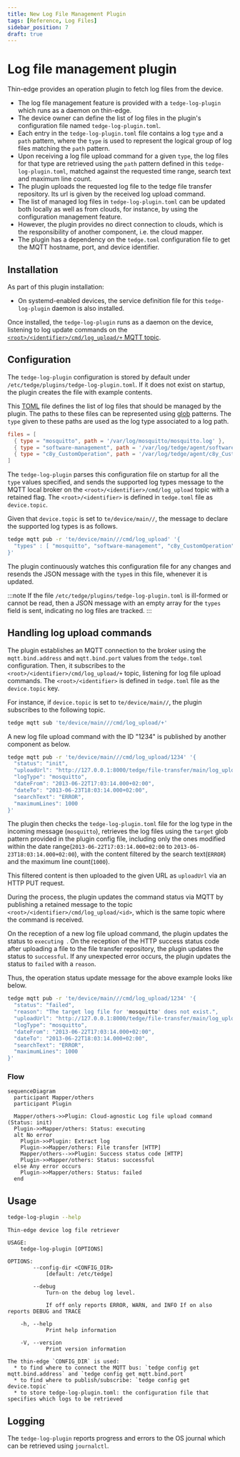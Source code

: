 ```yaml
---
title: New Log File Management Plugin
tags: [Reference, Log Files]
sidebar_position: 7
draft: true
---
```


# Log file management plugin

Thin-edge provides an operation plugin to fetch log files from the device.

* The log file management feature is provided with a `tedge-log-plugin` which runs as a daemon on thin-edge.
* The device owner can define the list of log files in the plugin's configuration file named `tedge-log-plugin.toml`.
* Each entry in the `tedge-log-plugin.toml` file contains a log `type` and a `path` pattern,
  where the `type` is used to represent the logical group of log files matching the `path` pattern.
* Upon receiving a log file upload command for a given `type`, 
  the log files for that type are retrieved using the `path` pattern defined in this `tedge-log-plugin.toml`,
  matched against the requested time range, search text and maximum line count.
* The plugin uploads the requested log file to the tedge file transfer repository.
  Its url is given by the received log upload command.
* The list of managed log files in `tedge-log-plugin.toml` can be updated both locally as well as from clouds, for instance, by using the configuration management feature.
* However, the plugin provides no direct connection to clouds, which is the responsibility of another component, i.e. the cloud mapper.
* The plugin has a dependency on the `tedge.toml` configuration file to get the MQTT hostname, port, and device identifier.

## Installation

As part of this plugin installation:
* On systemd-enabled devices, the service definition file for this `tedge-log-plugin` daemon is also installed.

Once installed, the `tedge-log-plugin` runs as a daemon on the device, listening to log update commands on the [`<root>/<identifier>/cmd/log_upload/+` MQTT topic](mqtt-topic-design.md).

## Configuration

The `tedge-log-plugin` configuration is stored by default under `/etc/tedge/plugins/tedge-log-plugin.toml`. If it does not exist on startup, the plugin creates the file with example contents.

This [TOML](https://toml.io/en/) file defines the list of log files that should be managed by the plugin.
The paths to these files can be represented using [glob](https://en.wikipedia.org/wiki/Glob_(programming)) patterns.
The `type` given to these paths are used as the log type associated to a log path.

```toml title="file: /etc/tedge/plugins/tedge-log-plugin.toml"
files = [
  { type = "mosquitto", path = '/var/log/mosquitto/mosquitto.log' },
  { type = "software-management", path = '/var/log/tedge/agent/software-*' },
  { type = "c8y_CustomOperation", path = '/var/log/tedge/agent/c8y_CustomOperation/*' }
]
```

The `tedge-log-plugin` parses this configuration file on startup for all the `type` values specified,
and sends the supported log types message to the MQTT local broker on the `<root>/<identifier>/cmd/log_upload` topic with a retained flag.
The `<root>/<identifier>` is defined in `tedge.toml` file as `device.topic`.

Given that `device.topic` is set to `te/device/main//`, the message to declare the supported log types is as follows.

```sh te2mqtt
tedge mqtt pub -r 'te/device/main///cmd/log_upload' '{
  "types" : [ "mosquitto", "software-management", "c8y_CustomOperation" ]
}'
```

The plugin continuously watches this configuration file for any changes and resends the JSON message with the `type`s in this file,
whenever it is updated.

:::note
If the file `/etc/tedge/plugins/tedge-log-plugin.toml` is ill-formed or cannot be read,
then a JSON message with an empty array for the `types` field is sent, indicating no log files are tracked.
:::

## Handling log upload commands

The plugin establishes an MQTT connection to the broker using the `mqtt.bind.address` and `mqtt.bind.port` values from the `tedge.toml` configuration.
Then, it subscribes to the `<root>/<identifier>/cmd/log_upload/+` topic, listening for log file upload commands.
The `<root>/<identifier>` is defined in `tedge.toml` file as the `device.topic` key.

For instance, if `device.topic` is set to `te/device/main//`, the plugin subscribes to the following topic.

```sh te2mqtt
tedge mqtt sub 'te/device/main///cmd/log_upload/+'
```

A new log file upload command with the ID "1234" is published by another component as below.

```sh te2mqtt
tedge mqtt pub -r 'te/device/main///cmd/log_upload/1234' '{
  "status": "init",
  "uploadUrl": "http://127.0.0.1:8000/tedge/file-transfer/main/log_upload/mosquitto-1234",
  "logType": "mosquitto",
  "dateFrom": "2013-06-22T17:03:14.000+02:00",
  "dateTo": "2013-06-23T18:03:14.000+02:00",
  "searchText": "ERROR",
  "maximumLines": 1000
}'
```

The plugin then checks the `tedge-log-plugin.toml` file for the log type in the incoming message (`mosquitto`),
retrieves the log files using the `target` glob pattern provided in the plugin config file,
including only the ones modified within the date range(`2013-06-22T17:03:14.000+02:00` to `2013-06-23T18:03:14.000+02:00`),
with the content filtered by the search text(`ERROR`) and the maximum line count(`1000`).

This filtered content is then uploaded to the given URL as `uploadUrl` via an HTTP PUT request.

During the process, the plugin updates the command status via MQTT
by publishing a retained message to the topic `<root>/<identifier>/cmd/log_upload/<id>`,
which is the same topic where the command is received.

On the reception of a new log file upload command, the plugin updates the status to `executing `.
On the reception of the HTTP success status code after uploading a file to the file transfer repository, the plugin updates the status to `successful`.
If any unexpected error occurs, the plugin updates the status to `failed` with a `reason`.

Thus, the operation status update message for the above example looks like below.

```sh te2mqtt
tedge mqtt pub -r 'te/device/main///cmd/log_upload/1234' '{
  "status": "failed",
  "reason": "The target log file for 'mosquitto' does not exist.",
  "uploadUrl": "http://127.0.0.1:8000/tedge/file-transfer/main/log_upload/mosquitto-1234",
  "logType": "mosquitto",
  "dateFrom": "2013-06-22T17:03:14.000+02:00",
  "dateTo": "2013-06-22T18:03:14.000+02:00",
  "searchText": "ERROR",
  "maximumLines": 1000
}'
```

### Flow

```mermaid
sequenceDiagram
  participant Mapper/others
  participant Plugin

  Mapper/others->>Plugin: Cloud-agnostic Log file upload command (Status: init)
  Plugin->>Mapper/others: Status: executing
  alt No error
    Plugin->>Plugin: Extract log
    Plugin->>Mapper/others: File transfer [HTTP]
    Mapper/others-->>Plugin: Success status code [HTTP]
    Plugin->>Mapper/others: Status: successful
  else Any error occurs
    Plugin->>Mapper/others: Status: failed
  end
```

## Usage

```sh
tedge-log-plugin --help
```

```run command="tedge-log-plugin --help" lang="text" title="Output"
Thin-edge device log file retriever

USAGE:
    tedge-log-plugin [OPTIONS]

OPTIONS:
        --config-dir <CONFIG_DIR>
            [default: /etc/tedge]

        --debug
            Turn-on the debug log level.

            If off only reports ERROR, WARN, and INFO If on also reports DEBUG and TRACE

    -h, --help
            Print help information

    -V, --version
            Print version information

The thin-edge `CONFIG_DIR` is used:
  * to find where to connect the MQTT bus: `tedge config get mqtt.bind.address` and `tedge config get mqtt.bind.port`
  * to find where to publish/subscribe: `tedge config get device.topic`
  * to store tedge-log-plugin.toml: the configuration file that specifies which logs to be retrieved
```

## Logging

The `tedge-log-plugin` reports progress and errors to the OS journal which can be retrieved using `journalctl`.


